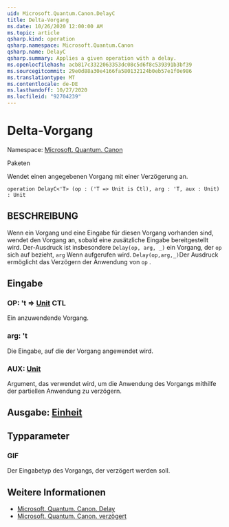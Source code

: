 ```yaml
---
uid: Microsoft.Quantum.Canon.DelayC
title: Delta-Vorgang
ms.date: 10/26/2020 12:00:00 AM
ms.topic: article
qsharp.kind: operation
qsharp.namespace: Microsoft.Quantum.Canon
qsharp.name: DelayC
qsharp.summary: Applies a given operation with a delay.
ms.openlocfilehash: acb817c3322063353dc08c5d6f8c539391b3bf39
ms.sourcegitcommit: 29e0d88a30e4166fa580132124b0eb57e1f0e986
ms.translationtype: MT
ms.contentlocale: de-DE
ms.lasthandoff: 10/27/2020
ms.locfileid: "92704239"
---
```

# <a name="delayc-operation"></a>Delta-Vorgang

Namespace: [Microsoft. Quantum. Canon](xref:Microsoft.Quantum.Canon)

Paketen [](https://nuget.org/packages/)


Wendet einen angegebenen Vorgang mit einer Verzögerung an.

```qsharp
operation DelayC<'T> (op : ('T => Unit is Ctl), arg : 'T, aux : Unit) : Unit
```


## <a name="description"></a>BESCHREIBUNG

Wenn ein Vorgang und eine Eingabe für diesen Vorgang vorhanden sind, wendet den Vorgang an, sobald eine zusätzliche Eingabe bereitgestellt wird.
Der-Ausdruck ist insbesondere `Delay(op, arg, _)` ein Vorgang, der `op` sich auf bezieht, `arg` Wenn aufgerufen wird.
`Delay(op,arg,_)`Der Ausdruck ermöglicht das Verzögern der Anwendung von `op` .

## <a name="input"></a>Eingabe

### <a name="op--t--unit-ctl"></a>OP: 't => [Unit](xref:microsoft.quantum.lang-ref.unit) CTL

Ein anzuwendende Vorgang.


### <a name="arg--t"></a>arg: 't

Die Eingabe, auf die der Vorgang angewendet wird.


### <a name="aux--unit"></a>AUX: [Unit](xref:microsoft.quantum.lang-ref.unit)

Argument, das verwendet wird, um die Anwendung des Vorgangs mithilfe der partiellen Anwendung zu verzögern.



## <a name="output--unit"></a>Ausgabe: [Einheit](xref:microsoft.quantum.lang-ref.unit)



## <a name="type-parameters"></a>Typparameter

### <a name="t"></a>GIF

Der Eingabetyp des Vorgangs, der verzögert werden soll.

## <a name="see-also"></a>Weitere Informationen

- [Microsoft. Quantum. Canon. Delay](xref:Microsoft.Quantum.Canon.Delay)
- [Microsoft. Quantum. Canon. verzögert](xref:Microsoft.Quantum.Canon.Delayed)